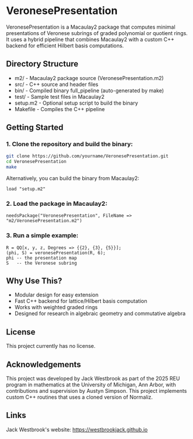 # VeronesePresentation

VeronesePresentation is a Macaulay2 package that computes minimal presentations of Veronese subrings of graded polynomial or quotient rings. It uses a hybrid pipeline that combines Macaulay2 with a custom C++ backend for efficient Hilbert basis computations.

## Directory Structure

- m2/       - Macaulay2 package source (VeronesePresentation.m2)
- src/      - C++ source and header files
- bin/      - Compiled binary full_pipeline (auto-generated by make)
- test/     - Sample test files in Macaulay2
- setup.m2  - Optional setup script to build the binary
- Makefile  - Compiles the C++ pipeline

## Getting Started

### 1. Clone the repository and build the binary:

```bash
git clone https://github.com/yourname/VeronesePresentation.git
cd VeronesePresentation
make
```

Alternatively, you can build the binary from Macaulay2:

```macaulay2
load "setup.m2"
```

### 2. Load the package in Macaulay2:

```macaulay2
needsPackage("VeronesePresentation", FileName => "m2/VeronesePresentation.m2")
```

### 3. Run a simple example:

```macaulay2
R = QQ[x, y, z, Degrees => {{2}, {3}, {5}}];
(phi, S) = veronesePresentation(R, 6);
phi -- the presentation map
S   -- the Veronese subring
```

## Why Use This?

- Modular design for easy extension
- Fast C++ backend for lattice/Hilbert basis computation
- Works with weighted graded rings
- Designed for research in algebraic geometry and commutative algebra

## License

This project currently has no license.

## Acknowledgements

This project was developed by Jack Westbrook as part of the 2025 REU program in mathematics at the University of Michigan, Ann Arbor, with contributions and supervision by Austyn Simpson. This project implements custom C++ routines that uses a cloned version of Normaliz.

## Links

Jack Westbrook's website: https://westbrookjack.github.io
